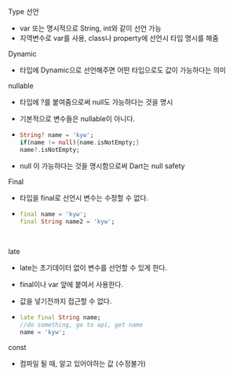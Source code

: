 Type 선언

- var 또는 명시적으로 String, int와 같이 선언 가능
- 지역변수로 var를 사용, class나 property에 선언시 타입 명시를 해줌



Dynamic

- 타입에 Dynamic으로 선언해주면 어떤 타입으로도 값이 가능하다는 의미



nullable

- 타입에 ?를 붙여줌으로써 null도 가능하다는 것을 명시

- 기본적으로 변수들은 nullable이 아니다.

- ```dart
  String? name = 'kyw';
  if(name != null){name.isNotEmpty;}
  name?.isNotEmpty;
  ```

- null 이 가능하다는 것을 명시함으로써 Dart는 null safety



Final

- 타입을 final로 선언시 변수는 수정할 수 없다.

- ```dart
  final name = 'kyw';
  final String name2 = 'kyw';
  ```

  ​

late

- late는 초기데이터 없이 변수를 선언할 수 있게 한다. 

- final이나 var 앞에 붙여서 사용한다.

- 값을 넣기전까지 접근할 수 없다.

- ```dart
  late final String name;
  //do something, go to api, get name
  name = 'kyw';
  ```



const

- 컴파일 될 때, 알고 있어야하는 값 (수정불가)

